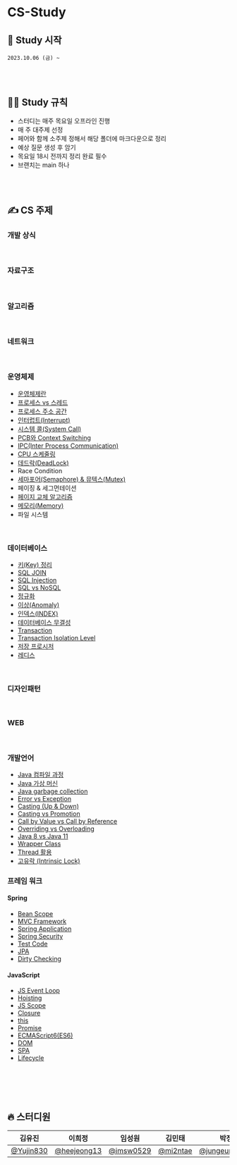 # CS-Study

## 🎈 Study 시작

    2023.10.06 (금) ~

<br><br>

## 🧑‍💻 Study 규칙

- 스터디는 매주 목요일 오프라인 진행
- 매 주 대주제 선정
- 페어와 함께 소주제 정해서 해당 폴더에 마크다운으로 정리
- 예상 질문 생성 후 암기
- 목요일 18시 전까지 정리 완료 필수
- 브랜치는 main 하나

<br><br>

## ✍️ CS 주제

### 개발 상식

<br>

### 자료구조

<br>

### 알고리즘

<br>

### 네트워크

<br>

### 운영체제

- [운영체제란](https://github.com/Fun-Fun-Study/CS-Study/tree/main/OS/01.%20운영체제란)
- [프로세스 vs 스레드](https://github.com/Fun-Fun-Study/CS-Study/tree/main/OS/02.%20프로세스vs스레드)
- [프로세스 주소 공간](https://github.com/Fun-Fun-Study/CS-Study/tree/main/OS/03.%20프로세스%20주소%20공간)
- [인터럽트(Interrupt)](https://github.com/Fun-Fun-Study/CS-Study/tree/main/OS/04.%20인터럽트)
- [시스템 콜(System Call)](https://github.com/Fun-Fun-Study/CS-Study/tree/main/OS/05.%20시스템%20콜)
- [PCB와 Context Switching](https://github.com/Fun-Fun-Study/CS-Study/tree/main/OS/06.%20PCB와%20Context%20Switching)
- [IPC(Inter Process Communication)](https://github.com/Fun-Fun-Study/CS-Study/tree/main/OS/07.%20IPC)
- [CPU 스케줄링](https://github.com/Fun-Fun-Study/CS-Study/tree/main/OS/08.%20CPU%20Scheduling)
- [데드락(DeadLock)](https://github.com/Fun-Fun-Study/CS-Study/tree/main/OS/09.%20데드락)
- Race Condition
- [세마포어(Semaphore) & 뮤텍스(Mutex)](https://github.com/Fun-Fun-Study/CS-Study/tree/main/OS/11.%20세마포어%20&%20뮤텍스)
- 페이징 & 세그먼테이션
- [페이지 교체 알고리즘](https://github.com/Fun-Fun-Study/CS-Study/tree/main/OS/13.%20페이지%20교체%20알고리즘)
- [메모리(Memory)](https://github.com/Fun-Fun-Study/CS-Study/tree/main/OS/14.%20메모리)
- 파일 시스템

<br>

### 데이터베이스

- [키(Key) 정리](<https://github.com/Fun-Fun-Study/CS-Study/tree/main/Database/01.%20키(Key)%20정리>)
- [SQL JOIN](https://github.com/Fun-Fun-Study/CS-Study/tree/main/Database/02.%20SQL%20JOIN)
- [SQL Injection](https://github.com/Fun-Fun-Study/CS-Study/tree/main/Database/03.%20SQL%20Injection)
- [SQL vs NoSQL](https://github.com/Fun-Fun-Study/CS-Study/tree/main/Database/04.%20SQL%20vs%20NoSQL)
- [정규화](https://github.com/Fun-Fun-Study/CS-Study/tree/main/Database/05.%20정규화)
- [이상(Anomaly)](<https://github.com/Fun-Fun-Study/CS-Study/tree/main/Database/06.%20이상(Anomaly)>)
- [인덱스(INDEX)](<https://github.com/Fun-Fun-Study/CS-Study/tree/main/Database/07.%20인덱스(INDEX)>)
- [데이터베이스 무결성](https://github.com/Fun-Fun-Study/CS-Study/tree/main/Database/08.%20데이터베이스%20무결성)
- [Transaction](https://github.com/Fun-Fun-Study/CS-Study/tree/main/Database/09.%20Transation)
- [Transaction Isolation Level](https://github.com/Fun-Fun-Study/CS-Study/tree/main/Database/10.%20Transaction%20Isolation%20Level)
- [저장 프로시저](https://github.com/Fun-Fun-Study/CS-Study/tree/main/Database/11.%20저장%20프로시저)
- [레디스](https://github.com/Fun-Fun-Study/CS-Study/tree/main/Database/12.%20레디스)

<br>

### 디자인패턴

<br>

### WEB

<br>

### 개발언어

- [Java 컴파일 과정]()
- [Java 가상 머신]()
- [Java garbage collection]()
- [Error vs Exception]()
- [Casting (Up & Down)]()
- [Casting vs Promotion]()
- [Call by Value vs Call by Reference]()
- [Overriding vs Overloading]()
- [Java 8 vs Java 11]()
- [Wrapper Class]()
- [Thread 활용]()
- [고유락 (Intrinsic Lock)]()
  <br>

### 프레임 워크

#### Spring

- [Bean Scope]()
- [MVC Framework]()
- [Spring Application]()
- [Spring Security]()
- [Test Code]()
- [JPA]()
- [Dirty Checking]()
  <br>

#### JavaScript

- [JS Event Loop]()
- [Hoisting]()
- [JS Scope]()
- [Closure]()
- [this]()
- [Promise]()
- [ECMAScript6(ES6)]()
- [DOM]()
- [SPA]()
- [Lifecycle]()

<br>

<br><br>

## 🔥 스터디원

| **김유진**                               | **이희정**                                   | **임성원**                               | **김민태**                             | **박정은**                                           | **권지훈**                                 |
| ---------------------------------------- | -------------------------------------------- | ---------------------------------------- | -------------------------------------- | ---------------------------------------------------- | ------------------------------------------ |
| [@Yujin830](https://github.com/Yujin830) | [@heejeong13](https://github.com/heejeong13) | [@imsw0529](https://github.com/imsw0529) | [@mi2ntae](https://github.com/mi2ntae) | [@jungeunevepark](https://github.com/jungeunevepark) | [@gwonjihun](https://github.com/gwonjihun) |

